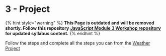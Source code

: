 # 3 - Project

{% hint style="warning" %}
**This Page is outdated and will be removed shortly. Follow this repository**  [**JavaScript Module 3 Workshop repository**](https://github.com/Migracode-Barcelona/javascript-module-3-pokedex-workshop) **for updated syllabus content.**
{% endhint %}

Follow the steps and complete all the steps you can from the [Weather Project](https://docs.google.com/presentation/d/1vdQT9M8jMmdWwhEOWUTBkNP5E0ddEdpV5pQtjf9acaM/edit#slide=id.g879a9f0369\_0\_124)
